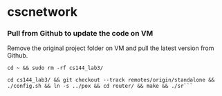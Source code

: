 # cscnetwork

### Pull from Github to update the code on VM
Remove the original project folder on VM and pull the latest version from Github.

```cd ~ && sudo rm -rf cs144_lab3/```


```git clone https://github.com/luzehua/cscnetwork.git cs144_lab3/ && 
cd cs144_lab3/ && git checkout --track remotes/origin/standalone && 
./config.sh && ln -s ../pox && cd router/ && make && ./sr```

